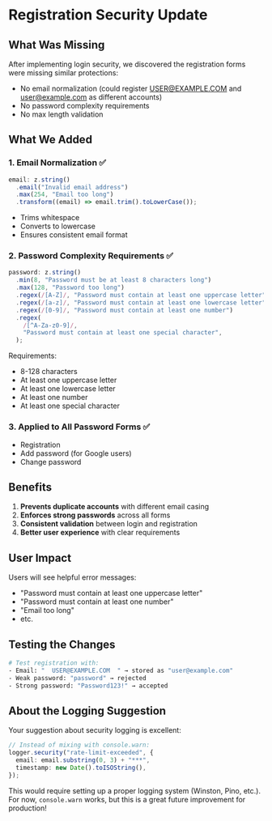 # Registration Security Update

## What Was Missing

After implementing login security, we discovered the registration forms were missing similar protections:

- No email normalization (could register USER@EXAMPLE.COM and user@example.com as different accounts)
- No password complexity requirements
- No max length validation

## What We Added

### 1. Email Normalization ✅

```typescript
email: z.string()
  .email("Invalid email address")
  .max(254, "Email too long")
  .transform((email) => email.trim().toLowerCase());
```

- Trims whitespace
- Converts to lowercase
- Ensures consistent email format

### 2. Password Complexity Requirements ✅

```typescript
password: z.string()
  .min(8, "Password must be at least 8 characters long")
  .max(128, "Password too long")
  .regex(/[A-Z]/, "Password must contain at least one uppercase letter")
  .regex(/[a-z]/, "Password must contain at least one lowercase letter")
  .regex(/[0-9]/, "Password must contain at least one number")
  .regex(
    /[^A-Za-z0-9]/,
    "Password must contain at least one special character",
  );
```

Requirements:

- 8-128 characters
- At least one uppercase letter
- At least one lowercase letter
- At least one number
- At least one special character

### 3. Applied to All Password Forms ✅

- Registration
- Add password (for Google users)
- Change password

## Benefits

1. **Prevents duplicate accounts** with different email casing
2. **Enforces strong passwords** across all forms
3. **Consistent validation** between login and registration
4. **Better user experience** with clear requirements

## User Impact

Users will see helpful error messages:

- "Password must contain at least one uppercase letter"
- "Password must contain at least one number"
- "Email too long"
- etc.

## Testing the Changes

```bash
# Test registration with:
- Email: "  USER@EXAMPLE.COM  " → stored as "user@example.com"
- Weak password: "password" → rejected
- Strong password: "Password123!" → accepted
```

## About the Logging Suggestion

Your suggestion about security logging is excellent:

```typescript
// Instead of mixing with console.warn:
logger.security("rate-limit-exceeded", {
  email: email.substring(0, 3) + "***",
  timestamp: new Date().toISOString(),
});
```

This would require setting up a proper logging system (Winston, Pino, etc.). For now, `console.warn` works, but this is a great future improvement for production!
